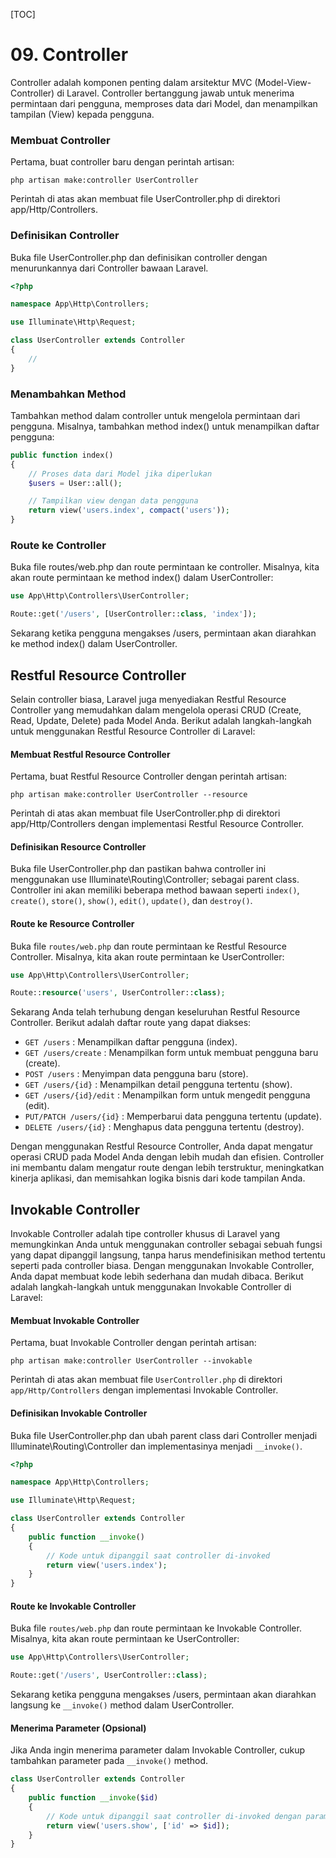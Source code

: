 [TOC]

# <b>09.</b> Controller
Controller adalah komponen penting dalam arsitektur MVC (Model-View-Controller) di Laravel. Controller bertanggung jawab untuk menerima permintaan dari pengguna, memproses data dari Model, dan menampilkan tampilan (View) kepada pengguna.

### Membuat Controller
Pertama, buat controller baru dengan perintah artisan:
```
php artisan make:controller UserController
```

Perintah di atas akan membuat file UserController.php di direktori app/Http/Controllers.

### Definisikan Controller
Buka file UserController.php dan definisikan controller dengan menurunkannya dari Controller bawaan Laravel.
```php
<?php

namespace App\Http\Controllers;

use Illuminate\Http\Request;

class UserController extends Controller
{
    //
}
```

### Menambahkan Method
Tambahkan method dalam controller untuk mengelola permintaan dari pengguna. Misalnya, tambahkan method index() untuk menampilkan daftar pengguna:
```php
public function index()
{
    // Proses data dari Model jika diperlukan
    $users = User::all();

    // Tampilkan view dengan data pengguna
    return view('users.index', compact('users'));
}
```

### Route ke Controller
Buka file routes/web.php dan route permintaan ke controller. Misalnya, kita akan route permintaan ke method index() dalam UserController:
```php
use App\Http\Controllers\UserController;

Route::get('/users', [UserController::class, 'index']);
```

Sekarang ketika pengguna mengakses /users, permintaan akan diarahkan ke method index() dalam UserController.


## Restful Resource Controller
Selain controller biasa, Laravel juga menyediakan Restful Resource Controller yang memudahkan dalam mengelola operasi CRUD (Create, Read, Update, Delete) pada Model Anda. Berikut adalah langkah-langkah untuk menggunakan Restful Resource Controller di Laravel:
#### Membuat Restful Resource Controller
Pertama, buat Restful Resource Controller dengan perintah artisan:
```
php artisan make:controller UserController --resource
```

Perintah di atas akan membuat file UserController.php di direktori app/Http/Controllers dengan implementasi Restful Resource Controller.

#### Definisikan Resource Controller
Buka file UserController.php dan pastikan bahwa controller ini menggunakan use Illuminate\Routing\Controller; sebagai parent class. Controller ini akan memiliki beberapa method bawaan seperti `index()`, `create()`, `store()`, `show()`, `edit()`, `update()`, dan `destroy()`.

#### Route ke Resource Controller
Buka file `routes/web.php` dan route permintaan ke Restful Resource Controller. Misalnya, kita akan route permintaan ke UserController:
```php
use App\Http\Controllers\UserController;

Route::resource('users', UserController::class);
```

Sekarang Anda telah terhubung dengan keseluruhan Restful Resource Controller. Berikut adalah daftar route yang dapat diakses:

- `GET /users` : Menampilkan daftar pengguna (index).
- `GET /users/create` : Menampilkan form untuk membuat pengguna baru (create).
- `POST /users` : Menyimpan data pengguna baru (store).
- `GET /users/{id}` : Menampilkan detail pengguna tertentu (show).
- `GET /users/{id}/edit` : Menampilkan form untuk mengedit pengguna (edit).
- `PUT/PATCH /users/{id}` : Memperbarui data pengguna tertentu (update).
- `DELETE /users/{id}` : Menghapus data pengguna tertentu (destroy).

Dengan menggunakan Restful Resource Controller, Anda dapat mengatur operasi CRUD pada Model Anda dengan lebih mudah dan efisien. Controller ini membantu dalam mengatur route dengan lebih terstruktur, meningkatkan kinerja aplikasi, dan memisahkan logika bisnis dari kode tampilan Anda.

## Invokable Controller
Invokable Controller adalah tipe controller khusus di Laravel yang memungkinkan Anda untuk menggunakan controller sebagai sebuah fungsi yang dapat dipanggil langsung, tanpa harus mendefinisikan method tertentu seperti pada controller biasa. Dengan menggunakan Invokable Controller, Anda dapat membuat kode lebih sederhana dan mudah dibaca. Berikut adalah langkah-langkah untuk menggunakan Invokable Controller di Laravel:
#### Membuat Invokable Controller
Pertama, buat Invokable Controller dengan perintah artisan:
```
php artisan make:controller UserController --invokable
```

Perintah di atas akan membuat file `UserController.php` di direktori `app/Http/Controllers` dengan implementasi Invokable Controller.

#### Definisikan Invokable Controller
Buka file UserController.php dan ubah parent class dari Controller menjadi Illuminate\Routing\Controller dan implementasinya menjadi `__invoke()`.

```php
<?php

namespace App\Http\Controllers;

use Illuminate\Http\Request;

class UserController extends Controller
{
    public function __invoke()
    {
        // Kode untuk dipanggil saat controller di-invoked
        return view('users.index');
    }
}
```

#### Route ke Invokable Controller
Buka file `routes/web.php` dan route permintaan ke Invokable Controller. Misalnya, kita akan route permintaan ke UserController:
```php
use App\Http\Controllers\UserController;

Route::get('/users', UserController::class);
```

Sekarang ketika pengguna mengakses /users, permintaan akan diarahkan langsung ke `__invoke()` method dalam UserController.

#### Menerima Parameter (Opsional)
Jika Anda ingin menerima parameter dalam Invokable Controller, cukup tambahkan parameter pada `__invoke()` method.

```php
class UserController extends Controller
{
    public function __invoke($id)
    {
        // Kode untuk dipanggil saat controller di-invoked dengan parameter id
        return view('users.show', ['id' => $id]);
    }
}
```
